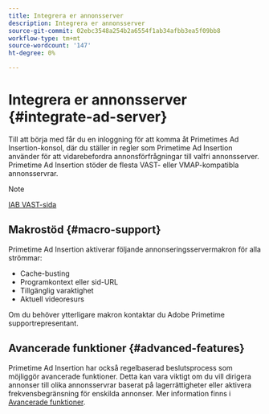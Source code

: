 ```yaml
---
title: Integrera er annonsserver
description: Integrera er annonsserver
source-git-commit: 02ebc3548a254b2a6554f1ab34afbb3ea5f09bb8
workflow-type: tm+mt
source-wordcount: '147'
ht-degree: 0%

---
```


# Integrera er annonsserver {#integrate-ad-server}

Till att börja med får du en inloggning för att komma åt Primetimes Ad Insertion-konsol, där du ställer in regler som Primetime Ad Insertion använder för att vidarebefordra annonsförfrågningar till valfri annonsserver. Primetime Ad Insertion stöder de flesta VAST- eller VMAP-kompatibla annonsservrar.

>[!NOTE]
>
>[IAB VAST-sida](https://www.iab.com/guidelines/digital-video-ad-serving-template-vast)

## Makrostöd {#macro-support}

Primetime Ad Insertion aktiverar följande annonseringsservermakron för alla strömmar:

* Cache-busting
* Programkontext eller sid-URL
* Tillgänglig varaktighet
* Aktuell videoresurs

Om du behöver ytterligare makron kontaktar du Adobe Primetime supportrepresentant.

## Avancerade funktioner {#advanced-features}

Primetime Ad Insertion har också regelbaserad beslutsprocess som möjliggör avancerade funktioner. Detta kan vara viktigt om du vill dirigera annonser till olika annonsservrar baserat på lagerrättigheter eller aktivera frekvensbegränsning för enskilda annonser. Mer information finns i [Avancerade funktioner](/help/primetime-ad-insertion/advanced-features/route-ads-based-on-rules.md).
